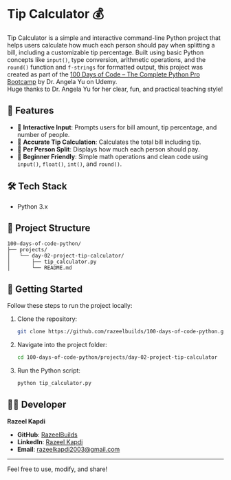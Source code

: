 # Tip Calculator 💰

Tip Calculator is a simple and interactive command-line Python project that helps users calculate how much each person should pay when splitting a bill, including a customizable tip percentage. Built using basic Python concepts like `input()`, type conversion, arithmetic operations, and the `round()` function and `f-strings` for formatted output, this project was created as part of the [100 Days of Code – The Complete Python Pro Bootcamp](https://www.udemy.com/course/100-days-of-code/) by Dr. Angela Yu on Udemy.  
Huge thanks to Dr. Angela Yu for her clear, fun, and practical teaching style!

## 📌 Features

- 💬 **Interactive Input**: Prompts users for bill amount, tip percentage, and number of people.
- 🧮 **Accurate Tip Calculation**: Calculates the total bill including tip.
- 👥 **Per Person Split**: Displays how much each person should pay.
- 🎯 **Beginner Friendly**: Simple math operations and clean code using `input()`, `float()`, `int()`, and `round()`.

## 🛠️ Tech Stack

- Python 3.x

## 📂 Project Structure
```
100-days-of-code-python/
├── projects/
│   └── day-02-project-tip-calculator/
│       ├── tip_calculator.py
│       └── README.md
```

## 🚀 Getting Started

Follow these steps to run the project locally:

1. Clone the repository:
   ```bash
   git clone https://github.com/razeelbuilds/100-days-of-code-python.git
   ```

2. Navigate into the project folder:
   ```bash
   cd 100-days-of-code-python/projects/day-02-project-tip-calculator
   ```

3. Run the Python script:
   ```bash
   python tip_calculator.py
   ```

## 👨‍💻 Developer

**Razeel Kapdi**

- **GitHub**: [RazeelBuilds](https://github.com/RazeelBuilds/)
- **LinkedIn**: [Razeel Kapdi](https://www.linkedin.com/in/razeel-kapdi-698955267/)
- **Email**: razeelkapdi2003@gmail.com

---

Feel free to use, modify, and share!
